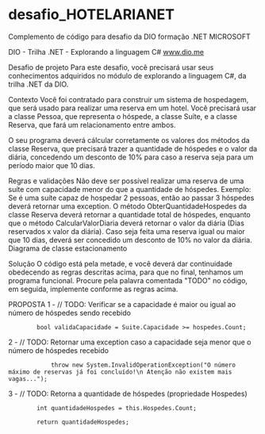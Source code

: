 # desafio_HOTELARIANET
Complemento de código para desafio da DIO formação .NET MICROSOFT

DIO - Trilha .NET - Explorando a linguagem C#
www.dio.me

Desafio de projeto
Para este desafio, você precisará usar seus conhecimentos adquiridos no módulo de explorando a linguagem C#, da trilha .NET da DIO.

Contexto
Você foi contratado para construir um sistema de hospedagem, que será usado para realizar uma reserva em um hotel. Você precisará usar a classe Pessoa, que representa o hóspede, a classe Suíte, e a classe Reserva, que fará um relacionamento entre ambos.

O seu programa deverá cálcular corretamente os valores dos métodos da classe Reserva, que precisará trazer a quantidade de hóspedes e o valor da diária, concedendo um desconto de 10% para caso a reserva seja para um período maior que 10 dias.

Regras e validações
Não deve ser possível realizar uma reserva de uma suíte com capacidade menor do que a quantidade de hóspedes. Exemplo: Se é uma suíte capaz de hospedar 2 pessoas, então ao passar 3 hóspedes deverá retornar uma exception.
O método ObterQuantidadeHospedes da classe Reserva deverá retornar a quantidade total de hóspedes, enquanto que o método CalcularValorDiaria deverá retornar o valor da diária (Dias reservados x valor da diária).
Caso seja feita uma reserva igual ou maior que 10 dias, deverá ser concedido um desconto de 10% no valor da diária.
Diagrama de classe estacionamento

Solução
O código está pela metade, e você deverá dar continuidade obedecendo as regras descritas acima, para que no final, tenhamos um programa funcional. Procure pela palavra comentada "TODO" no código, em seguida, implemente conforme as regras acima.

PROPOSTA
1 -  // TODO: Verificar se a capacidade é maior ou igual ao número de hóspedes sendo recebido
            
            bool validaCapacidade = Suite.Capacidade >= hospedes.Count;

2 - // TODO: Retornar uma exception caso a capacidade seja menor que o número de hóspedes recebido
               
                throw new System.InvalidOperationException("O número máximo de reservas já foi concluído!\n Atenção não existem mais vagas...");

3 -  // TODO: Retorna a quantidade de hóspedes (propriedade Hospedes)

            int quantidadeHospedes = this.Hospedes.Count;
            
            return quantidadeHospedes;
           
